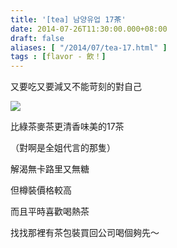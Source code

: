 ```yaml
---
title: '[tea] 남양유업 17茶'
date: 2014-07-26T11:30:00.000+08:00
draft: false
aliases: [ "/2014/07/tea-17.html" ]
tags : [flavor - 飲！]
---
```


又要吃又要減又不能苛刻的對自己  

[![](https://2.bp.blogspot.com/-I-ZHR5eBjRg/XEQOT5Q4odI/AAAAAAAAGGI/dSiXOSCmsXUWuvLZyMolaYPkK-FEVxLhgCLcBGAs/s640/14447321539_b3a3f4c9af_z.jpg)](https://2.bp.blogspot.com/-I-ZHR5eBjRg/XEQOT5Q4odI/AAAAAAAAGGI/dSiXOSCmsXUWuvLZyMolaYPkK-FEVxLhgCLcBGAs/s1600/14447321539_b3a3f4c9af_z.jpg)

比綠茶麥茶更清香味美的17茶

（對啊是全姐代言的那隻）

解渴無卡路里又無糖

  

但樽裝價格較高

而且平時喜歡喝熱茶

找找那裡有茶包裝買回公司喝個夠先～
